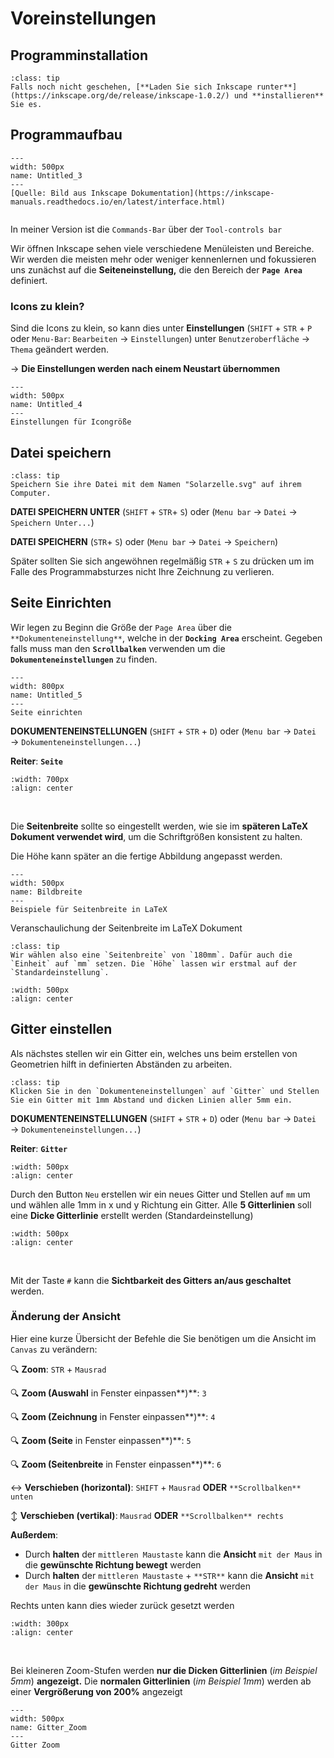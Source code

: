 # Voreinstellungen

## Programminstallation


```{admonition} ToDo:
:class: tip
Falls noch nicht geschehen, [**Laden Sie sich Inkscape runter**](https://inkscape.org/de/release/inkscape-1.0.2/) und **installieren** Sie es.
```


## **Programmaufbau**

```{figure} Inkscape/Untitled_3.png 
--- 
width: 500px 
name: Untitled_3
--- 
[Quelle: Bild aus Inkscape Dokumentation](https://inkscape-manuals.readthedocs.io/en/latest/interface.html)
 
``` 


In meiner Version ist die `Commands-Bar` über der `Tool-controls bar`

Wir öffnen Inkscape sehen viele verschiedene Menüleisten und Bereiche. Wir werden die meisten mehr oder weniger kennenlernen und fokussieren uns zunächst auf die **Seiteneinstellung,** die den Bereich der **`Page Area`** definiert.

### Icons zu klein?

Sind die Icons zu klein, so kann dies unter **Einstellungen** (`SHIFT` + `STR` + `P` oder `Menu-Bar`: `Bearbeiten` → `Einstellungen`) unter `Benutzeroberfläche` → `Thema` geändert werden. 

→ **Die Einstellungen werden nach einem Neustart übernommen**

```{figure} Inkscape/Untitled_4.png 
--- 
width: 500px 
name: Untitled_4
--- 
Einstellungen für Icongröße 
``` 

<a id='Speichern'></a>
## Datei speichern

```{admonition} ToDo:
:class: tip
Speichern Sie ihre Datei mit dem Namen "Solarzelle.svg" auf ihrem Computer.
```

**DATEI SPEICHERN UNTER**
(`SHIFT` + `STR`+ `S`) oder (`Menu bar` → `Datei` →  `Speichern Unter...`)

**DATEI SPEICHERN**
(`STR`+ `S`) oder (`Menu bar` → `Datei` →  `Speichern`)


Später sollten Sie sich angewöhnen regelmäßig `STR` + `S` zu drücken um im Falle des Programmabsturzes nicht Ihre Zeichnung zu verlieren.

<a id='SeiteEinrichten'></a>
## **Seite Einrichten**

Wir legen zu Beginn die Größe der `Page Area` über die `**Dokumenteneinstellung**`, welche in der **`Docking Area`** erscheint. Gegeben falls muss man den **`Scrollbalken`** verwenden um die **`Dokumenteneinstellungen`** zu finden.

```{figure} Inkscape/Untitled_5.png 
--- 
width: 800px 
name: Untitled_5
--- 
Seite einrichten 
``` 

**DOKUMENTENEINSTELLUNGEN**
(`SHIFT` + `STR` + `D`) oder (`Menu bar` → `Datei` →  `Dokumenteneinstellungen...`)

**Reiter**: **`Seite`**

```{image} Inkscape/Untitled_6.png 
:width: 700px 
:align: center
``` 
<br>

Die **Seitenbreite** sollte so eingestellt werden, wie sie im **späteren LaTeX Dokument verwendet wird**, um die Schriftgrößen konsistent zu halten.

Die Höhe kann später an die fertige Abbildung angepasst werden.

```{figure} Inkscape/Bildbreite.png 
--- 
width: 500px 
name: Bildbreite
--- 
Beispiele für Seitenbreite in LaTeX 
``` 

Veranschaulichung der Seitenbreite im LaTeX Dokument

```{admonition} ToDo:
:class: tip
Wir wählen also eine `Seitenbreite` von `180mm`. Dafür auch die `Einheit` auf `mm` setzen. Die `Höhe` lassen wir erstmal auf der `Standardeinstellung`.
```

```{image} Inkscape/Untitled_7.png 
:width: 500px
:align: center
``` 

## Gitter einstellen

Als nächstes stellen wir ein Gitter ein, welches uns beim erstellen von Geometrien hilft in definierten Abständen zu arbeiten.

```{admonition} ToDo:
:class: tip
Klicken Sie in den `Dokumenteneinstellungen` auf `Gitter` und Stellen Sie ein Gitter mit 1mm Abstand und dicken Linien aller 5mm ein.
```

**DOKUMENTENEINSTELLUNGEN**
(`SHIFT` + `STR` + `D`) oder (`Menu bar` → `Datei` →  `Dokumenteneinstellungen...`)

**Reiter**: **`Gitter`**

```{image} Inkscape/Untitled_8.png 
:width: 500px 
:align: center
``` 

Durch den Button `Neu` erstellen wir ein neues Gitter und Stellen auf `mm` um und wählen alle 1mm in x und y Richtung ein Gitter. Alle **5 Gitterlinien** soll eine **Dicke Gitterlinie** erstellt werden (Standardeinstellung)

```{image} Inkscape/Untitled_9.png 
:width: 500px 
:align: center
``` 

<br>

Mit der Taste `#` kann die **Sichtbarkeit des Gitters an/aus geschaltet** werden.

<a id='AendernAnsicht'></a>
### Änderung der Ansicht

Hier eine kurze Übersicht der Befehle die Sie benötigen um die Ansicht im `Canvas` zu verändern:

🔍 **Zoom**: `STR` + `Mausrad`

🔍 **Zoom (Auswahl** in Fenster einpassen**)**: `3`

🔍 **Zoom (Zeichnung** in Fenster einpassen**)**: `4`

🔍 **Zoom (Seite** in Fenster einpassen**)**: `5`

🔍 **Zoom (Seitenbreite** in Fenster einpassen**)**: `6`

↔️ **Verschieben (horizontal)**: `SHIFT` +  `Mausrad`   **ODER**   `**Scrollbalken** unten`

↕️ **Verschieben (vertikal)**: `Mausrad`   **ODER**   `**Scrollbalken** rechts`

**Außerdem**: 

- Durch **halten** der `mittleren Maustaste` kann die **Ansicht** `mit der Maus` in die **gewünschte Richtung bewegt** werden
- Durch **halten** der `mittleren Maustaste`  + `**STR**` kann die **Ansicht** `mit der Maus` in die **gewünschte Richtung gedreht** werden

Rechts unten kann dies wieder zurück gesetzt werden

```{image} Inkscape/Untitled_10.png 
:width: 300px 
:align: center
``` 
<br>

Bei kleineren Zoom-Stufen werden **nur die Dicken Gitterlinien** (*im Beispiel 5mm*) **angezeigt.**  Die **normalen Gitterlinien** (*im Beispiel 1mm*) werden ab einer **Vergrößerung von 200%** angezeigt

```{figure} Inkscape/Gitter_Zoom.gif 
--- 
width: 500px 
name: Gitter_Zoom
--- 
Gitter Zoom 
``` 
